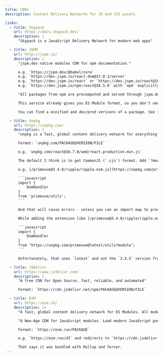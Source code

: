 ```yaml
---
title: CDNs
description: Content Delivery Networks for JS and CSS assets

links:
  - title: Skypack
    url: https://docs.skypack.dev/
    description: |
      "Skypack is a JavaScript Delivery Network for modern web apps"

  - title: JSPM
    url: http://jspm.io/
    description: |
      "jspm.dev native modules CDN for npm documentation."

      e.g. `https://jspm.dev/@babel/core`
      e.g. `https://dev.jspm.io/react-dom@17.0.1/server`
      e.g. `https://dev.jspm.io/react` or `https://dev.jspm.io/react@16.5` or `https://dev.jspm.io/react@16.5.0`
      e.g. `https://dev.jspm.io/npm:react@16.5.0` with `npm` explicitly (you also get this sometimes when the server redirects you).

      "All packages from npm are precomputed and served through jspm.dev and are available at their corresponding URLs."

      This service already gives you ES Module format, so you don't need a flag to choose that.

      You can find a minified and dev/prod versions of a package. See [/npm:react@17.0.2/cjs/](https://dev.jspm.io/npm:react@17.0.2/cjs/) for example.

  - title: Unpkg
    url: https://unpkg.com/
    description: |
      "unpkg is a fast, global content delivery network for everything on npm."

      Format: `unpkg.com/PACKAGE@VERSION/FILE`

      e.g. `unpkg.com/react@16.7.0/umd/react.production.min.js`

      The default I think is to get CommonJS (`.cjs`) format. Add `?module` to get the ES Module form. Which changes imports within the modules.

      e.g. [/primevue@3.4.0/ripple/ripple.esm.js](https://unpkg.com/primevue@3.4.0/ripple/ripple.esm.js) starts off as:

      ```javascript
      import {
          DomHandler
      }
      from 'primevue/utils';
      ```

      And that will cause errors - unless you can an import map to process `primevue` as an UNPKG URL.

      While adding the extension like [/primevue@3.4.0/ripple/ripple.esm.js?module](https://unpkg.com/primevue@3.4.0/ripple/ripple.esm.js?module) does this:

      ```javascript
      import {
          DomHandler
      }
      from "https://unpkg.com/primevue@latest/utils?module";
      ```

      Unfortunately, that uses `latest` and not the `3.X.X` version from the URL. And also in this case, the latest points at `2.X.X` (redirects to `https://unpkg.com/primevue@2.4.1/utils?module`) and that is appears as an error.

  - title: JSDelivr
    url: https://www.jsdelivr.com/
    description: |
      "A free CDN for Open Source. fast, reliable, and automated"

      Format: `https://cdn.jsdelivr.net/npm/PACKAGE@VERSION/FILE`

  - title: ESM
    url: https://esm.sh/
    description: |+
      "A fast, global content delivery network for ES Modules. All modules are transformed to ESM by esbuild in NPM."

      "A New-Age CDN for JavaScript modules. Load modern JavaScript packages built for you on-demand. Works in modern web browsers, node.js, and deno."

      Format: `https://esm.run/PACKAGE`

      e.g. `https://esm.run/d3` and redirects to `https://cdn.jsdelivr.net/npm/d3/+esm`

      That says it was bundled with Rollup and Terser.
---
```

